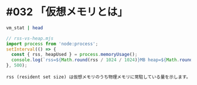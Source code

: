 # #032 「仮想メモリとは」

```bash
vm_stat | head
```

```javascript
// rss-vs-heap.mjs
import process from 'node:process';
setInterval(() => {
  const { rss, heapUsed } = process.memoryUsage();
  console.log(`rss=${Math.round(rss / 1024 / 1024)}MB heap=${Math.round(heapUsed / 1024 / 1024)}MB`);
}, 500);
```

```text
rss (resident set size) は仮想メモリのうち物理メモリに常駐している量を示します。
```
